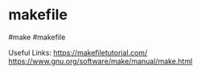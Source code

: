 # makefile
#make #makefile  




Useful Links:
https://makefiletutorial.com/  
https://www.gnu.org/software/make/manual/make.html

